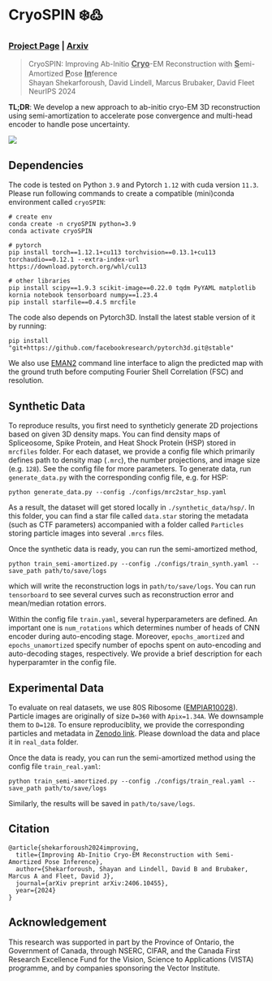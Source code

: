 # CryoSPIN ❄️߷

### [Project Page](https://shekshaa.github.io/semi-amortized-cryoem) | [Arxiv](https://arxiv.org/abs/2406.10455)
> CryoSPIN: Improving Ab-Initio <ins><b><span style="font-size: 1.1em;">Cryo</span></b></ins>-EM Reconstruction with <ins><b><span style="font-size: 1.1em;">S</span></b></ins>emi-Amortized <ins><b><span style="font-size: 1.1em;">P</span></b></ins>ose <ins><b><span style="font-size: 1.1em;">In</span></b></ins>ference \
> Shayan Shekarforoush, David Lindell, Marcus Brubaker, David Fleet \
> NeurIPS 2024

<b>TL;DR</b>: We develop a new approach to ab-initio cryo-EM 3D reconstruction using semi-amortization to accelerate pose convergence and multi-head encoder to handle pose uncertainty.

<!-- **S**emi-**A**mortized **P**ose **I**nfer**ence**. -->
<img src='./media/teaser.png'/></img>

## Dependencies
The code is tested on Python `3.9` and Pytorch `1.12` with cuda version `11.3`.
Please run following commands to create a compatible (mini)conda environment called `cryoSPIN`:
```
# create env
conda create -n cryoSPIN python=3.9
conda activate cryoSPIN

# pytorch
pip install torch==1.12.1+cu113 torchvision==0.13.1+cu113 torchaudio==0.12.1 --extra-index-url https://download.pytorch.org/whl/cu113

# other libraries
pip install scipy==1.9.3 scikit-image==0.22.0 tqdm PyYAML matplotlib kornia notebook tensorboard numpy==1.23.4
pip install starfile==0.4.5 mrcfile
```
The code also depends on Pytorch3D. Install the latest stable version of it by running:
```
pip install "git+https://github.com/facebookresearch/pytorch3d.git@stable"
```
We also use [EMAN2](https://cryoem.bcm.edu/cryoem/downloads/view_eman2_versions) command line interface to align the predicted map with the ground truth before computing Fourier Shell Correlation (FSC) and resolution.

## Synthetic Data
To reproduce results, you first need to syntheticly generate 2D projections based on given 3D density maps.
You can find density maps of Spliceosome, Spike Protein, and Heat Shock Protein (HSP) stored in `mrcfiles` folder.
For each dataset, we provide a config file which primarily defines path to density map (`.mrc`), the number projections, and image size (e.g. `128`). 
See the config file for more parameters.
To generate data, run `generate_data.py` with the corresponding config file, e.g. for HSP:
```
python generate_data.py --config ./configs/mrc2star_hsp.yaml
```
As a result, the dataset will get stored locally in `./synthetic_data/hsp/`. 
In this folder, you can find a star file called `data.star` storing the metadata (such as CTF parameters) accompanied with a folder called `Particles` storing particle images into several `.mrcs` files.

Once the synthetic data is ready, you can run the semi-amortized method,
```
python train_semi-amortized.py --config ./configs/train_synth.yaml --save_path path/to/save/logs
```
which will write the reconstruction logs in `path/to/save/logs`. You can run `tensorboard` to see several curves such as reconstruction error and mean/median rotation errors.

Within the config file `train.yaml`, several hyperparameters are defined. An important one is `num_rotations` which determines number of heads of CNN encoder during auto-encoding stage.
Moreover, `epochs_amortized` and `epochs_unamortized` specify number of epochs spent on auto-encoding and auto-decoding stages, respectively.
We provide a brief description for each hyperparamter in the config file.

## Experimental Data
To evaluate on real datasets, we use 80S Ribosome ([EMPIAR10028](https://www.ebi.ac.uk/empiar/EMPIAR-10028/)).
Particle images are originally of size `D=360` with `Apix=1.34A`.
We downsample them to `D=128`. 
To ensure reproduciblity, we provide the corresponding particles and metadata in [Zenodo link](https://zenodo.org/records/13863054?token=eyJhbGciOiJIUzUxMiJ9.eyJpZCI6Ijg3MTFiNTcxLTgwMmMtNDYxZC04YWU5LWFjYTQyYjZhNDEyZiIsImRhdGEiOnt9LCJyYW5kb20iOiJiOWQ5NmE3MTNkM2ZmOWZlZmQwMWE0Yzg2OGZhNjE5MCJ9.U71prW_3uD374_p1hrGJYIZb4t0pihK8yPhVcj4xma2tO6qPq4BzZwe9HIqtzrium2a54tiVCQpqDWOs407yZg). Please download the data and place it in `real_data` folder. 

Once the data is ready, you can run the semi-amortized method using the config file `train_real.yaml`:
```
python train_semi-amortized.py --config ./configs/train_real.yaml --save_path path/to/save/logs
```
Similarly, the results will be saved in `path/to/save/logs`.

## Citation
```
@article{shekarforoush2024improving,
  title={Improving Ab-Initio Cryo-EM Reconstruction with Semi-Amortized Pose Inference},
  author={Shekarforoush, Shayan and Lindell, David B and Brubaker, Marcus A and Fleet, David J},
  journal={arXiv preprint arXiv:2406.10455},
  year={2024}
}
```

## Acknowledgement
This research was supported in part by the Province of Ontario, the Government of Canada, through NSERC, CIFAR, and the Canada First Research Excellence Fund for the Vision, Science to Applications (VISTA) programme, and by companies sponsoring the Vector Institute.

<!-- ## Analysis and Visualizations -->

<!-- As a simple toy example, run the following command to start a slurm job which uses the semi-amortized method for 3D reconstruction based on a synthetic dataset of spliceosome. Basic configs are stored in `./configs/base.yaml`.
```
sbatch slurm_semi_amortized.sh "./configs/base.yaml"
```

This job stores the results in `/checkpoint/job_id/` where `job_id` is a unqiue number identifying the job. You can run `tensorboard` on this folder:
```
tensorboard --logdir /checkpoint/job_id --host 0.0.0.0 --port 6006
```
To see results locally, use ssh to port-forward from the node (where tensorboard is running) on port 6006 to your localhost. -->
